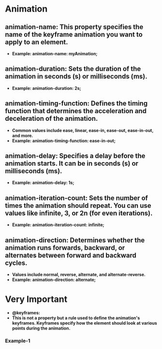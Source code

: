 # Animation
## animation-name: This property specifies the name of the keyframe animation you want to apply to an element.
- **Example: animation-name: myAnimation;**

## animation-duration: Sets the duration of the animation in seconds (s) or milliseconds (ms).
- **Example: animation-duration: 2s;**

## animation-timing-function: Defines the timing function that determines the acceleration and deceleration of the animation.
- **Common values include ease, linear, ease-in, ease-out, ease-in-out, and more.**
- **Example: animation-timing-function: ease-in-out;**

## animation-delay: Specifies a delay before the animation starts. It can be in seconds (s) or milliseconds (ms).
- **Example: animation-delay: 1s;**

## animation-iteration-count: Sets the number of times the animation should repeat. You can use values like infinite, 3, or 2n (for even iterations).
- **Example: animation-iteration-count: infinite;**

## animation-direction: Determines whether the animation runs forwards, backward, or alternates between forward and backward cycles.
- **Values include normal, reverse, alternate, and alternate-reverse.**
- **Example: animation-direction: alternate;**

# Very Important 
- **@keyframes:**
- **This is not a property but a rule used to define the animation's keyframes. Keyframes specify how the element should look at various points during the animation.**
### Example-1
```

```
